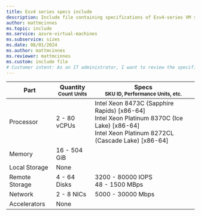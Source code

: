 ```yaml
---
title: Esv4 series specs include
description: Include file containing specifications of Esv4-series VM sizes.
author: mattmcinnes
ms.topic: include
ms.service: azure-virtual-machines
ms.subservice: sizes
ms.date: 08/01/2024
ms.author: mattmcinnes
ms.reviewer: mattmcinnes
ms.custom: include file
# Customer intent: As an IT administrator, I want to review the specifications of Esv4-series VM sizes, so that I can select the appropriate virtual machine configuration for my workload requirements.
---
```

| Part | Quantity <br><sup>Count Units | Specs <br><sup>SKU ID, Performance Units, etc.  |
|---|---|---|
| Processor      | 2 - 80 vCPUs     | Intel Xeon 8473C (Sapphire Rapids) [x86-64] <br>Intel Xeon Platinum 8370C (Ice Lake) [x86-64] <br>Intel Xeon Platinum 8272CL (Cascade Lake) [x86-64] |
| Memory         | 16 - 504 GiB        |    |
| Local Storage  | None         |  |
| Remote Storage | 4 - 64 Disks        | 3200 - 80000 IOPS <br>48 - 1500 MBps |
| Network        | 2 - 8 NICs        | 5000 - 30000 Mbps |
| Accelerators   | None            |     |
